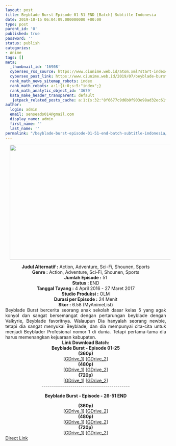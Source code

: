 ```yaml
---
layout: post
title: Beyblade Burst Episode 01-51 END [Batch] Subtitle Indonesia
date: 2019-10-15 06:04:09.000000000 +00:00
type: post
parent_id: '0'
published: true
password: ''
status: publish
categories:
- Anime
tags: []
meta:
  _thumbnail_id: '16908'
  cyberseo_rss_source: https://www.ciunime.web.id/atom.xml?start-index=2551&max-results=150
  cyberseo_post_link: https://www.ciunime.web.id/2019/07/beyblade-burst-episode-01-51-end-batch.html
  rank_math_news_sitemap_robots: index
  rank_math_robots: a:1:{i:0;s:5:"index";}
  rank_math_analytic_object_id: '3679'
  kata_make_header_transparent: default
  _jetpack_related_posts_cache: a:1:{s:32:"8f6677c9d6b0f903e98ad32ec61f8deb";a:2:{s:7:"expires";i:1653143636;s:7:"payload";a:0:{}}}
author:
  login: admin
  email: senseads014@gmail.com
  display_name: admin
  first_name: ''
  last_name: ''
permalink: "/beyblade-burst-episode-01-51-end-batch-subtitle-indonesia/"
---
```

<div class="separator" style="clear: both; text-align: center;"><a href="https://1.bp.blogspot.com/-55j-HYwpBa0/XUAuvgAvAZI/AAAAAAAAc0E/RYTfekaoT6EU98_d9oxK7bnVj3SVT5N4wCLcBGAs/s1600/Beyblade%2BBurst.png" imageanchor="1" style="margin-left: 1em; margin-right: 1em;"><img border="0" data-original-height="720" data-original-width="1280" height="360" src="{{ site.baseurl }}/assets/2019/10/Beyblade%2BBurst.png" width="640" /></a></div>
<p>
<div style="text-align: center;"><b>Judul</b><b><b> Alternatif </b>:</b> Action, Adventure, Sci-Fi, Shounen, Sports</div>
<div style="text-align: center;"><b><b>Genre :</b></b> Action, Adventure, Sci-Fi, Shounen, Sports</div>
<div style="text-align: center;"><b>Jumlah Episode :</b> 51<br /><b>Status :&nbsp;</b>END<br /><b>Tanggal Tayang :</b> 4 April 2016 - 27 Maret 2017<br /><b>Studio Produksi :</b> OLM<br /><b>Durasi per Episode :</b> 24 Menit</div>
<div style="text-align: center;"><b>Skor :</b> 6.58 (MyAnimeList)</div>
<div style="text-align: center;"></div>
<div style="text-align: justify;"><span class="isi">Beyblade&nbsp;Burst bercerita seorang anak sekolah dasar kelas 5 yang agak konyol dan sangat bersemangat dengan pertarungan beyblade dengan Valkyrie, Beyblade favoritnya. Walaupun Dia hanyalah seorang newbie, tetapi dia sangat menyukai Beyblade, dan dia mempunyai cita-cita untuk menjadi Beyblader Profesional nomor 1 di dunia. Tetapi pertama-tama dia harus memenangkan kejuaraan kabupaten.</span></div>
<div style="text-align: justify;"></div>
<div style="text-align: justify;"></div>
<div style="text-align: center;"><b>Link Download Batch:</b></div>
<div style="text-align: center;"><b>Beyblade Burst - Episode 01-25</b></div>
<div style="text-align: center;"><b>(360p)</b></div>
<div style="text-align: center;">[<a href="https://drive.google.com/uc?export=download&amp;id=1uzHZHEyMYpzoqWZo614DNJQkQ9d66AAK" target="_blank" rel="noopener">GDrive_1</a>] [<a href="https://drive.google.com/uc?id=1uVMAEsZ_e6wj1w7COHxap7OsDHkymXmW" target="_blank" rel="noopener">GDrive_2</a>]
<div style="text-align: center;"></div>
<div style="text-align: center;"><b>(480p)</b></div>
<div style="text-align: center;">[<a href="https://drive.google.com/uc?export=download&amp;id=1jrvguHMmJhMLwV7Z_pyxzdCjmn7MCTVi" target="_blank" rel="noopener">GDrive_1</a>] [<a href="https://drive.google.com/uc?id=1iuuEI5CGWOWS9eMowvtslWedOhtAQszY" target="_blank" rel="noopener">GDrive_2</a>]
<div style="text-align: center;"></div>
<div style="text-align: center;"><b>(720p)</b></div>
<div style="text-align: center;">[<a href="https://drive.google.com/uc?export=download&amp;id=1WGFf8kaoes5MVktGw6xr-zP9WY8mULMl" target="_blank" rel="noopener">GDrive_1</a>] [<a href="https://drive.google.com/uc?id=1UAPhMQqhSeCwuiNcuHMydspAnM_AarjN" target="_blank" rel="noopener">GDrive_2</a>]
<div style="text-align: center;">-------------------------------------------</p>
<p><b>Beyblade Burst - Episode - 26-51 END</b></div>
<div style="text-align: center;">
<div style="text-align: center;"><b>(360p)</b></div>
<div style="text-align: center;">[<a href="https://drive.google.com/uc?export=download&amp;id=1koA4NiGL6Zf-2jlzTSWs2KmrejR1g6DX" target="_blank" rel="noopener">GDrive_1</a>] [<a href="https://drive.google.com/uc?id=1zHxLDrA2IyIeYXfQHEtD3e8sI9tY-yxO" target="_blank" rel="noopener">GDrive_2</a>]
<div style="text-align: center;"></div>
<div style="text-align: center;"><b>(480p)</b></div>
<div style="text-align: center;">[<a href="https://drive.google.com/uc?export=download&amp;id=1f_iBTue2pyMe9HKBLzyT0G9xMqpFwxDl" target="_blank" rel="noopener">GDrive_1</a>] [<a href="https://drive.google.com/uc?id=1-F7UmbBz8PbA0loh00YX10Gj1IQPM9Up" target="_blank" rel="noopener">GDrive_2</a>]
<div style="text-align: center;"></div>
<div style="text-align: center;"><b>(720p)</b></div>
<div style="text-align: center;">[<a href="https://drive.google.com/uc?export=download&amp;id=1m9KpO0Aiefksvjon5lDgM8u1qbWitq-j" target="_blank" rel="noopener">GDrive_1</a>] [<a href="https://drive.google.com/uc?id=1QfhveG2KHzDL_PzLTmpOG3nyGP5rSKhu" target="_blank" rel="noopener">GDrive_2</a>]</div>
</div>
</div>
</div>
</div>
</div>
</div>
<link rel="stylesheet" href="https://cdnjs.cloudflare.com/ajax/libs/font-awesome/4.7.0/css/font-awesome.min.css" />
<div class="divbtn"> <a href="https://handymansurrender.com/fihup8buzv?key=94550f7ce39444073321dde3b8782f97" class="btn"><i class="fa fa-download"></i> Direct Link</a> </div>
